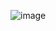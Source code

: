 ![image](https://user-images.githubusercontent.com/96179625/234833086-a3648d55-e71f-4c67-9e60-9e63607922cd.png)
